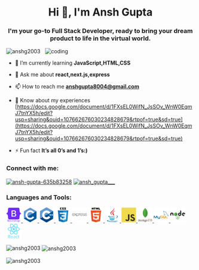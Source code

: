 <h1 align="center">Hi 👋, I'm Ansh Gupta</h1>
<h3 align="center">I'm your go-to Full Stack Developer, ready to bring your dream product to life in the virtual world.</h3>

<img align = "right" alt ="coding" width = "400" src = "https://media2.giphy.com/media/v1.Y2lkPTc5MGI3NjExenA4ejhicWVuOHp2aWY5Y2lkMGEyNDJqNDN5b3E3ZnJzZnIxYXlhOCZlcD12MV9pbnRlcm5hbF9naWZfYnlfaWQmY3Q9Zw/RbDKaczqWovIugyJmW/giphy.webp">

<p align="left"> <img src="https://komarev.com/ghpvc/?username=anshg2003&label=Profile%20views&color=0e75b6&style=flat" alt="anshg2003" /> </p>

- 🌱 I’m currently learning **JavaScript,HTML,CSS**

- 💬 Ask me about **react,next.js,express**

- 📫 How to reach me **anshgupta8004@gmail.com**

- 📄 Know about my experiences [https://docs.google.com/document/d/1FXsEL0WifN_JsSOv_WnW0EqmJ7tnYX5h/edit?usp=sharing&ouid=107662676030234828679&rtpof=true&sd=true](https://docs.google.com/document/d/1FXsEL0WifN_JsSOv_WnW0EqmJ7tnYX5h/edit?usp=sharing&ouid=107662676030234828679&rtpof=true&sd=true)

- ⚡ Fun fact **It’s all 0’s and 1’s:)**

<h3 align="left">Connect with me:</h3>
<p align="left">
<a href="https://linkedin.com/in/ansh-gupta-635b83258" target="blank"><img align="center" src="https://raw.githubusercontent.com/rahuldkjain/github-profile-readme-generator/master/src/images/icons/Social/linked-in-alt.svg" alt="ansh-gupta-635b83258" height="30" width="40" /></a>
<a href="https://instagram.com/ansh_gupta___" target="blank"><img align="center" src="https://raw.githubusercontent.com/rahuldkjain/github-profile-readme-generator/master/src/images/icons/Social/instagram.svg" alt="ansh_gupta___" height="30" width="40" /></a>
</p>

<h3 align="left">Languages and Tools:</h3>
<p align="left"> <a href="https://getbootstrap.com" target="_blank" rel="noreferrer"> <img src="https://raw.githubusercontent.com/devicons/devicon/master/icons/bootstrap/bootstrap-plain-wordmark.svg" alt="bootstrap" width="40" height="40"/> </a> <a href="https://www.cprogramming.com/" target="_blank" rel="noreferrer"> <img src="https://raw.githubusercontent.com/devicons/devicon/master/icons/c/c-original.svg" alt="c" width="40" height="40"/> </a> <a href="https://www.w3schools.com/cpp/" target="_blank" rel="noreferrer"> <img src="https://raw.githubusercontent.com/devicons/devicon/master/icons/cplusplus/cplusplus-original.svg" alt="cplusplus" width="40" height="40"/> </a> <a href="https://www.w3schools.com/css/" target="_blank" rel="noreferrer"> <img src="https://raw.githubusercontent.com/devicons/devicon/master/icons/css3/css3-original-wordmark.svg" alt="css3" width="40" height="40"/> </a> <a href="https://expressjs.com" target="_blank" rel="noreferrer"> <img src="https://raw.githubusercontent.com/devicons/devicon/master/icons/express/express-original-wordmark.svg" alt="express" width="40" height="40"/> </a> <a href="https://www.w3.org/html/" target="_blank" rel="noreferrer"> <img src="https://raw.githubusercontent.com/devicons/devicon/master/icons/html5/html5-original-wordmark.svg" alt="html5" width="40" height="40"/> </a> <a href="https://www.java.com" target="_blank" rel="noreferrer"> <img src="https://raw.githubusercontent.com/devicons/devicon/master/icons/java/java-original.svg" alt="java" width="40" height="40"/> </a> <a href="https://developer.mozilla.org/en-US/docs/Web/JavaScript" target="_blank" rel="noreferrer"> <img src="https://raw.githubusercontent.com/devicons/devicon/master/icons/javascript/javascript-original.svg" alt="javascript" width="40" height="40"/> </a> <a href="https://www.mongodb.com/" target="_blank" rel="noreferrer"> <img src="https://raw.githubusercontent.com/devicons/devicon/master/icons/mongodb/mongodb-original-wordmark.svg" alt="mongodb" width="40" height="40"/> </a> <a href="https://www.mysql.com/" target="_blank" rel="noreferrer"> <img src="https://raw.githubusercontent.com/devicons/devicon/master/icons/mysql/mysql-original-wordmark.svg" alt="mysql" width="40" height="40"/> </a> <a href="https://nodejs.org" target="_blank" rel="noreferrer"> <img src="https://raw.githubusercontent.com/devicons/devicon/master/icons/nodejs/nodejs-original-wordmark.svg" alt="nodejs" width="40" height="40"/> </a> <a href="https://reactjs.org/" target="_blank" rel="noreferrer"> <img src="https://raw.githubusercontent.com/devicons/devicon/master/icons/react/react-original-wordmark.svg" alt="react" width="40" height="40"/> </a> </p>

<p><img align="left" src="https://github-readme-stats.vercel.app/api/top-langs?username=anshg2003&show_icons=true&locale=en&layout=compact" alt="anshg2003" /></p>

<p>&nbsp;<img align="center" src="https://github-readme-stats.vercel.app/api?username=anshg2003&show_icons=true&locale=en" alt="anshg2003" /></p>

<p><img align="center" src="https://github-readme-streak-stats.herokuapp.com/?user=anshg2003&" alt="anshg2003" /></p>
